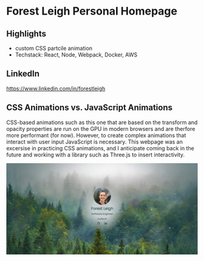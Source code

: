 # Forest Leigh Personal Homepage

## Highlights
 - custom CSS partcile animation
 - Techstack: React, Node, Webpack, Docker, AWS
 
## LinkedIn
https://www.linkedin.com/in/forestleigh

## CSS Animations vs. JavaScript Animations
CSS-based animations such as this one that are based on the transform and opacity properties are run on the GPU in modern browsers and are therfore more performant (for now). However, to create complex animations that interact with user input JavaScript is necessary. This webpage was an excersise in practicing CSS animations, and I anticipate coming back in the future and working with a library such as Three.js to insert interactivity. 

![website screenshot](./client/src/assets/screen.png "Once we believe in ourselves, we can risk curiosity, wonder, spontaneous delight, or any experience that reveals the human spirit. - E. E. Cummings")

